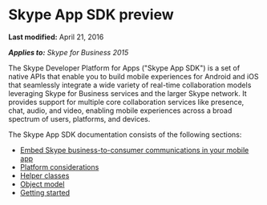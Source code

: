 
# Skype App SDK preview

 **Last modified:** April 21, 2016

 _**Applies to:** Skype for Business 2015_

The Skype Developer Platform for Apps ("Skype App SDK") is a set of native APIs that enable you to build mobile experiences for Android and iOS that seamlessly integrate a wide variety of real-time collaboration models leveraging Skype for Business services and the larger Skype network. It provides support for multiple core collaboration services like presence, chat, audio, and video, enabling mobile experiences across a broad spectrum of users, platforms, and devices.

The Skype App SDK documentation consists of the following sections:

- [Embed Skype business-to-consumer communications in your mobile app](AppSDK/SkypeForBusinessAppSDK.md)
- [Platform considerations](AppSDK/PlatformConsiderations.md)
- [Helper classes](HelperClass.md)
- [Object model](AppSDK/ObjectModel.md)
- [Getting started](AppSDK/GettingStarted.md)